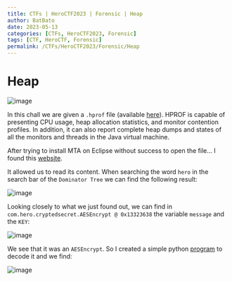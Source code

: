 ```yaml
---
title: CTFs | HeroCTF2023 | Forensic | Heap
author: BatBato
date: 2023-05-13
categories: [CTFs, HeroCTF2023, Forensic]
tags: [CTF, HeroCTF, Forensic]
permalink: /CTFs/HeroCTF2023/Forensic/Heap
---
```

# Heap

![image](https://github.com/Nouman404/nouman404.github.io/assets/73934639/79486539-815e-44e9-869c-e11eea09136d)

In this chall we are given a `.hprof` file (available [here](https://github.com/Nouman404/nouman404.github.io/blob/main/_posts/CTFs/HeroCTF2023/Forensic/heap.zip)). HPROF is capable of presenting CPU usage, heap allocation statistics, and monitor contention profiles. In addition, it can also report complete heap dumps and states of all the monitors and threads in the Java virtual machine.

After trying to install MTA on Eclipse without success to open the file... I found this [website](https://heaphero.io/heap-report-wc.jsp?p=TXhTVHBPYnBoeGp5N1RWbG5DRjRqSDdQS3czUm9NWlNhY3BhbHBIRTV0NkhhNnpyVGZGTjRXcUpXZjA2THVRWWVadjFNK3JMWnM2aDMwQzgvMnhnRGc9PQ==). 

It allowed us to read its content. When searching the word `hero` in the search bar of the `Dominator Tree` we can find the following result:

![image](https://github.com/Nouman404/nouman404.github.io/assets/73934639/cac2d6f3-5d95-4e37-a61e-76bb26d6a292)


Looking closely to what we just found out, we can find in `com.hero.cryptedsecret.AESEncrypt @ 0x13323638` the variable `message` and the `KEY`:

![image](https://github.com/Nouman404/nouman404.github.io/assets/73934639/363a67fa-c2d7-4753-89da-64b12afb9a1c)


We see that it was an `AESEncrypt`. So I created a simple python [program](https://github.com/Nouman404/nouman404.github.io/blob/main/_posts/CTFs/HeroCTF2023/Forensic/aes_decrypt.py) to decode it and we find:

![image](https://github.com/Nouman404/nouman404.github.io/assets/73934639/9f25fe91-0697-445e-8e6c-864f47139b1b)
